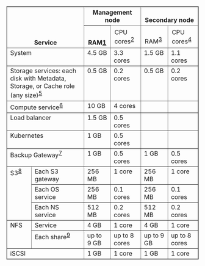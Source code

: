 <table border="1" cellspacing="0" class="TableStyle-bordered-table" id="id16" style="mc-table-style: url('../../resources/tablestyles/borderedtable.css');">
<thead valign="bottom">
<tr class="TableStyle-bordered-table-Head-Header1" data-mc-pattern="2">
<th class="TableStyle-bordered-table-HeadE-Column1-Header1" colspan="2" rowspan="2">Service</th>
<th class="TableStyle-bordered-table-HeadE-Column1-Header1" colspan="2">Management node </th>
<th class="TableStyle-bordered-table-HeadD-Column1-Header1" colspan="2">Secondary node</th>
</tr>
<tr class="TableStyle-bordered-table-Head-Header1" data-mc-pattern="2">
<th class="TableStyle-bordered-table-HeadE-Column1-Header1">RAM<a class="MCTextPopup popup popupHead" href="#" title="Use only Error correction code (ECC) memory, to avoid data corruption.">1</a></th>
<th class="TableStyle-bordered-table-HeadE-Column1-Header1" style="text-align: left;font-weight: normal;border-left-width: 0;border-right-width: 1px;border-top-width: 0;border-bottom-style: solid;border-bottom-width: 1px;border-bottom-color: #010101;padding-left: 10px;padding-right: 10px;padding-top: 7px;padding-bottom: 7px;">CPU cores<a class="MCTextPopup popup popupHead" href="#" style="font-size: 0.9em; vertical-align: super" title="A CPU core here is a physical core in a multicore processor (hyperthreading is not taken into account).">2</a></th>
<th class="TableStyle-bordered-table-HeadE-Column1-Header1" style="text-align: left;font-weight: normal;border-left-width: 0;border-right-width: 1px;border-top-width: 0;border-bottom-style: solid;border-bottom-width: 1px;border-bottom-color: #010101;padding-left: 10px;padding-right: 10px;padding-top: 7px;padding-bottom: 7px;">RAM<a class="MCTextPopup popup popupHead" href="#" style="font-size: 0.9em; vertical-align: super" title="Use only Error correction code (ECC) memory, to avoid data corruption.">3</a></th>
<th class="TableStyle-bordered-table-HeadD-Column1-Header1" style="text-align: left;font-weight: normal;border-left-width: 0;border-right-width: 1px;border-top-width: 0;border-bottom-style: solid;border-bottom-width: 1px;border-bottom-color: #010101;padding-left: 10px;padding-right: 10px;padding-top: 7px;padding-bottom: 7px;">CPU cores<a class="MCTextPopup popup popupHead" href="#" style="font-size: 0.9em; vertical-align: super" title="A CPU core here is a physical core in a multicore processor (hyperthreading is not taken into account).">4</a></th>
</tr>
</thead>
<tbody valign="top">
<tr class="TableStyle-bordered-table-Body-Body1">
<td class="TableStyle-bordered-table-BodyE-Column1-Body1" colspan="2">System</td>
<td class="TableStyle-bordered-table-BodyE-Column1-Body1">4.5 GB</td>
<td class="TableStyle-bordered-table-BodyE-Column1-Body1">3.3 cores</td>
<td class="TableStyle-bordered-table-BodyE-Column1-Body1">1.5 GB</td>
<td class="TableStyle-bordered-table-BodyD-Column1-Body1">1.1 cores</td>
</tr>
<tr class="TableStyle-bordered-table-Body-Body1">
<td class="TableStyle-bordered-table-BodyE-Column1-Body1" colspan="2">Storage services: each disk with Metadata, Storage, or Cache role (any size)<a class="MCTextPopup popup popupHead" href="#" style="font-size: 0.9em; vertical-align: super" title="For clusters larger than 1 PB of physical space, add 0.5 GB of RAM per Metadata service.">5</a></td>
<td class="TableStyle-bordered-table-BodyE-Column1-Body1">0.5 GB</td>
<td class="TableStyle-bordered-table-BodyE-Column1-Body1">0.2 cores</td>
<td class="TableStyle-bordered-table-BodyE-Column1-Body1">0.5 GB</td>
<td class="TableStyle-bordered-table-BodyD-Column1-Body1">0.2 cores</td>
</tr>
<tr class="TableStyle-bordered-table-Body-Body1">
<td class="TableStyle-bordered-table-BodyE-Column1-Body1" colspan="2">Compute service<a class="MCTextPopup popup popupHead" href="#" style="font-size: 0.9em; vertical-align: super" title="The recommended configuration for a compute cluster node starts with 64+ GB and 16+ cores.">6</a></td>
<td class="TableStyle-bordered-table-BodyE-Column1-Body1">10 GB</td>
<td class="TableStyle-bordered-table-BodyE-Column1-Body1">4 cores</td>
<td class="TableStyle-bordered-table-BodyE-Column1-Body1"> </td>
<td class="TableStyle-bordered-table-BodyD-Column1-Body1"> </td>
</tr>
<tr class="TableStyle-bordered-table-Body-Body1">
<td class="TableStyle-bordered-table-BodyE-Column1-Body1" colspan="2">Load balancer</td>
<td class="TableStyle-bordered-table-BodyE-Column1-Body1">1.5 GB</td>
<td class="TableStyle-bordered-table-BodyE-Column1-Body1">0.5 cores</td>
<td class="TableStyle-bordered-table-BodyE-Column1-Body1"> </td>
<td class="TableStyle-bordered-table-BodyD-Column1-Body1"> </td>
</tr>
<tr class="TableStyle-bordered-table-Body-Body1">
<td class="TableStyle-bordered-table-BodyE-Column1-Body1" colspan="2">Kubernetes</td>
<td class="TableStyle-bordered-table-BodyE-Column1-Body1">1 GB</td>
<td class="TableStyle-bordered-table-BodyE-Column1-Body1">0.5 cores</td>
<td class="TableStyle-bordered-table-BodyE-Column1-Body1"> </td>
<td class="TableStyle-bordered-table-BodyD-Column1-Body1"> </td>
</tr>
<tr class="TableStyle-bordered-table-Body-Body1">
<td class="TableStyle-bordered-table-BodyE-Column1-Body1" colspan="2">Backup Gateway<a class="MCTextPopup popup popupHead" href="#" style="font-size: 0.9em; vertical-align: super" title="When working with public clouds and NFS, Backup Gateway consumes as much RAM and CPU as with a local storage.">7</a></td>
<td class="TableStyle-bordered-table-BodyE-Column1-Body1">1 GB</td>
<td class="TableStyle-bordered-table-BodyE-Column1-Body1">0.5 cores</td>
<td class="TableStyle-bordered-table-BodyE-Column1-Body1">1 GB</td>
<td class="TableStyle-bordered-table-BodyD-Column1-Body1">0.5 cores</td>
</tr>
<tr class="TableStyle-bordered-table-Body-Body1">
<td class="TableStyle-bordered-table-BodyE-Column1-Body1" rowspan="3">S3<a class="MCTextPopup popup popupHead" href="#" style="font-size: 0.9em; vertical-align: super" title="By default, each S3 node runs 4 S3 gateways and can run up to 10 NS and 10 OS instances, but the entire S3 cluster cannot host more than 24 OS and 16 NS instances. The number of OS and NS services is defined during the initial S3 cluster setup. Adding more nodes to the S3 cluster does not affect it. The CPU and RAM reservations depend on the number of S3 nodes. Generally, the larger the S3 cluster, the less resources are reserved on each node.">8</a></td>
<td class="TableStyle-bordered-table-BodyE-Column1-Body1">Each S3 gateway</td>
<td class="TableStyle-bordered-table-BodyE-Column1-Body1">256 MB</td>
<td class="TableStyle-bordered-table-BodyE-Column1-Body1">1 core</td>
<td class="TableStyle-bordered-table-BodyE-Column1-Body1">256 MB</td>
<td class="TableStyle-bordered-table-BodyD-Column1-Body1">1 core</td>
</tr>
<tr class="TableStyle-bordered-table-Body-Body1">
<td class="TableStyle-bordered-table-BodyE-Column1-Body1">Each OS service</td>
<td class="TableStyle-bordered-table-BodyE-Column1-Body1">256 MB</td>
<td class="TableStyle-bordered-table-BodyE-Column1-Body1">0.1 cores</td>
<td class="TableStyle-bordered-table-BodyE-Column1-Body1">256 MB</td>
<td class="TableStyle-bordered-table-BodyD-Column1-Body1">0.1 cores</td>
</tr>
<tr class="TableStyle-bordered-table-Body-Body1">
<td class="TableStyle-bordered-table-BodyE-Column1-Body1">Each NS service</td>
<td class="TableStyle-bordered-table-BodyE-Column1-Body1">512 MB</td>
<td class="TableStyle-bordered-table-BodyE-Column1-Body1">0.2 cores</td>
<td class="TableStyle-bordered-table-BodyE-Column1-Body1">512 MB</td>
<td class="TableStyle-bordered-table-BodyD-Column1-Body1">0.2 cores</td>
</tr>
<tr class="TableStyle-bordered-table-Body-Body1">
<td class="TableStyle-bordered-table-BodyE-Column1-Body1" rowspan="2">NFS</td>
<td class="TableStyle-bordered-table-BodyE-Column1-Body1">Service</td>
<td class="TableStyle-bordered-table-BodyE-Column1-Body1">4 GB</td>
<td class="TableStyle-bordered-table-BodyE-Column1-Body1">1 core</td>
<td class="TableStyle-bordered-table-BodyE-Column1-Body1">4 GB</td>
<td class="TableStyle-bordered-table-BodyD-Column1-Body1">1 core</td>
</tr>
<tr class="TableStyle-bordered-table-Body-Body1">
<td class="TableStyle-bordered-table-BodyE-Column1-Body1">Each share<a class="MCTextPopup popup popupHead" href="#" style="font-size: 0.9em; vertical-align: super" title="The RAM reservation for an NFS share depends on the number of cluster nodes. The larger the NFS cluster, the less RAM is reserved on each node.">9</a></td>
<td class="TableStyle-bordered-table-BodyE-Column1-Body1">up to 9 GB</td>
<td class="TableStyle-bordered-table-BodyE-Column1-Body1">up to 8 cores</td>
<td class="TableStyle-bordered-table-BodyE-Column1-Body1">up to 9 GB</td>
<td class="TableStyle-bordered-table-BodyD-Column1-Body1">up to 8 cores</td>
</tr>
<tr class="TableStyle-bordered-table-Body-Body1">
<td class="TableStyle-bordered-table-BodyB-Column1-Body1" colspan="2">iSCSI</td>
<td class="TableStyle-bordered-table-BodyB-Column1-Body1">1 GB</td>
<td class="TableStyle-bordered-table-BodyB-Column1-Body1">1 core</td>
<td class="TableStyle-bordered-table-BodyB-Column1-Body1">1 GB</td>
<td class="TableStyle-bordered-table-BodyA-Column1-Body1">1 core</td>
</tr>
</tbody>
</table>
